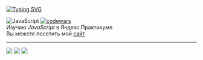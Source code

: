 [![Typing SVG](https://readme-typing-svg.herokuapp.com?font=Roboto&pause=1000&color=F661BEF3&background=2A2836&center=%D0%B8%D1%81%D1%82%D0%B8%D0%BD%D0%BD%D1%8B%D0%B9&vCenter=%D0%B8%D1%81%D1%82%D0%B8%D0%BD%D0%BD%D1%8B%D0%B9&multiline=true&repeat=%D0%B8%D1%81%D1%82%D0%B8%D0%BD%D0%BD%D1%8B%D0%B9&width=680&height=70&lines=%D0%9F%D1%80%D0%B8%D0%B2%D0%B5%D1%82!+%D0%9C%D0%B5%D0%BD%D1%8F+%D0%B7%D0%BE%D0%B2%D1%83%D1%82+%D0%90%D1%80%D1%82%D0%B5%D0%BC;%D0%AF+%D0%BD%D0%B0%D1%87%D0%B8%D0%BD%D0%B0%D1%8E%D1%89%D0%B8%D0%B9+%D0%B2%D0%B5%D0%B1-%D1%80%D0%B0%D0%B7%D1%80%D0%B0%D0%B1%D0%BE%D1%82%D1%87%D0%B8%D0%BA)](https://git.io/typing-svg)

![JavaScript](https://img.shields.io/badge/javascript-%23323330.svg?style=for-the-badge&logo=javascript&logoColor=%23F7DF1E) [![codewars](https://www.codewars.com/users/ArtemMazin/badges/micro)](https://www.codewars.com/users/ArtemMazin)  
Изучаю *JavaScript* в Яндекс.Практикуме  
Вы межете посетить мой [сайт](www.artem-mazin.online)
-  -  -


![](https://github-profile-summary-cards.vercel.app/api/cards/profile-details?username=ArtemMazin&theme=dracula)
![](https://github-profile-summary-cards.vercel.app/api/cards/most-commit-language?username=ArtemMazin&theme=dracula)
![](https://github-profile-summary-cards.vercel.app/api/cards/stats?username=ArtemMazin&theme=dracula)
